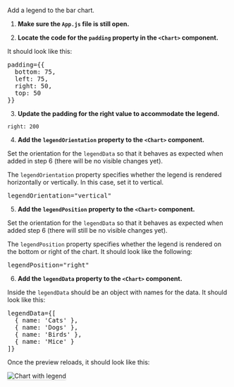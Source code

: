 Add a legend to the bar chart.

1) <strong>Make sure the `App.js` file is still open.</strong>

2) <strong>Locate the code for the `padding` property in the `<Chart>` component.</strong>

It should look like this:

<pre class="file">
padding={{
  bottom: 75,
  left: 75,
  right: 50,
  top: 50
}}
</pre>

3) <strong>Update the padding for the right value to accommodate the legend.</strong>

`right: 200`

4) <strong>Add the `legendOrientation` property to the `<Chart>` component.</strong>

Set the orientation for the `legendData` so that it behaves as
expected when added in step 6 (there will be no visible changes yet).

The `legendOrientation` property specifies whether the legend is rendered
horizontally or vertically. In this case, set it to vertical.

<pre class="file" data-target="clipboard">
legendOrientation=&quot;vertical&quot;
</pre>

5) <strong>Add the `legendPosition` property to the `<Chart>` component.</strong>

Set the orientation for the `legendData` so that it behaves as
expected when added step 6 (there will still be no visible changes yet).

The `legendPosition` property specifies whether the legend is rendered on the
bottom or right of the chart. It should look like the following:

<pre class="file" data-target="clipboard">
legendPosition=&quot;right&quot;
</pre>

6) <strong>Add the `legendData` property to the `<Chart>` component.</strong>

Inside the `legendData` should be an object with names for the data. It should
look like this:

<pre class="file" data-target="clipboard">
legendData={[
  { name: &#39;Cats&#39; },
  { name: &#39;Dogs&#39; },
  { name: &#39;Birds&#39; },
  { name: &#39;Mice&#39; }
]}
</pre>

Once the preview reloads, it should look like this:

<img src="bar-chart/assets/legend.png" alt="Chart with legend"
style="box-shadow: rgba(3, 3, 3, 0.2) 0px 1.25px 2.5px 0px;" />
